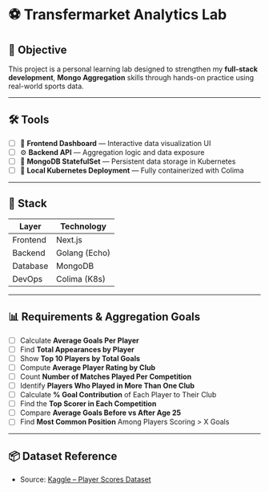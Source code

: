 # ⚽ Transfermarket Analytics Lab

## 🎯 Objective

This project is a personal learning lab designed to strengthen my **full-stack development**, **Mongo Aggregation** skills through hands-on practice using real-world sports data.

---

## 🛠️ Tools

- [ ] 🧩 **Frontend Dashboard** — Interactive data visualization UI
- [ ] ⚙️ **Backend API** — Aggregation logic and data exposure
- [ ] 🧵 **MongoDB StatefulSet** — Persistent data storage in Kubernetes
- [ ] 🚢 **Local Kubernetes Deployment** — Fully containerized with Colima

---

## 🚀 Stack

| Layer    | Technology    |
| -------- | ------------- |
| Frontend | Next.js       |
| Backend  | Golang (Echo) |
| Database | MongoDB       |
| DevOps   | Colima (K8s)  |

---

## 📊 Requirements & Aggregation Goals

- [ ] Calculate **Average Goals Per Player**
- [ ] Find **Total Appearances by Player**
- [ ] Show **Top 10 Players by Total Goals**
- [ ] Compute **Average Player Rating by Club**
- [ ] Count **Number of Matches Played Per Competition**
- [ ] Identify **Players Who Played in More Than One Club**
- [ ] Calculate **% Goal Contribution** of Each Player to Their Club
- [ ] Find the **Top Scorer in Each Competition**
- [ ] Compare **Average Goals Before vs After Age 25**
- [ ] Find **Most Common Position** Among Players Scoring > X Goals

---

## 📦 Dataset Reference

- Source: [Kaggle – Player Scores Dataset](https://www.kaggle.com/datasets/davidcariboo/player-scores/data)
